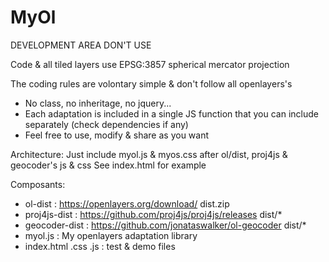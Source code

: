 # MyOl
DEVELOPMENT AREA DON'T USE

Code & all tiled layers use EPSG:3857 spherical mercator projection

The coding rules are volontary simple & don't follow all openlayers's
* No class, no inheritage, no jquery...
* Each adaptation is included in a single JS function that you can include separately (check dependencies if any)
* Feel free to use, modify & share as you want

Architecture:
Just include myol.js & myos.css after ol/dist, proj4js & geocoder's js & css
See index.html for example

Composants:
- ol-dist : https://openlayers.org/download/  dist.zip
- proj4js-dist : https://github.com/proj4js/proj4js/releases  dist/*
- geocoder-dist : https://github.com/jonataswalker/ol-geocoder  dist/*
- myol.js : My openlayers adaptation library
- index.html .css .js : test & demo files